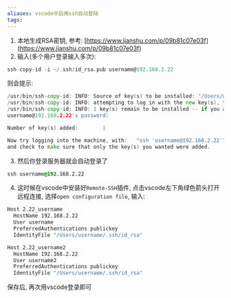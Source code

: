 ```yaml
---
aliases: vscode中启用ssh自动登陆
tags: 
---
```


1. 本地生成RSA密钥, 参考: [https://www.jianshu.com/p/09b81c07e03f](https://www.jianshu.com/p/09b81c07e03f)
2. 输入(多个用户登录输入多次):

```objectivec
ssh-copy-id -i ~/.ssh/id_rsa.pub username@192.168.2.22
```

则会提示:

```go
/usr/bin/ssh-copy-id: INFO: Source of key(s) to be installed: "/Users/username/.ssh/id_rsa.pub"
/usr/bin/ssh-copy-id: INFO: attempting to log in with the new key(s), to filter out any that are already installed
/usr/bin/ssh-copy-id: INFO: 1 key(s) remain to be installed -- if you are prompted now it is to install the new keys
username@192.168.2.22's password: 

Number of key(s) added:        1

Now try logging into the machine, with:   "ssh 'username@192.168.2.22'"
and check to make sure that only the key(s) you wanted were added.
```

3. 然后你登录服务器就会自动登录了

```css
ssh username@192.168.2.22
```

4. 这时候在vscode中安装好`Remote-SSH`插件, 点击vscode左下角绿色箭头打开远程连接, 选择`open configuration file`, 输入:

```bash
Host 2.22_username
  HostName 192.168.2.22
  User username
  PreferredAuthentications publickey
  IdentityFile "/Users/username/.ssh/id_rsa"

Host 2.22_username2
  HostName 192.168.2.22
  User username2
  PreferredAuthentications publickey
  IdentityFile "/Users/username/.ssh/id_rsa"
```

保存后, 再次用vscode登录即可
